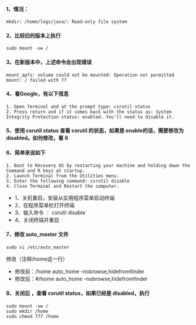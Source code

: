 #### 1、情况：
```
mkdir: /home/logs/java/: Read-only file system
```

#### 2、比较旧的版本上执行
```
sudo mount -uw /
```

#### 3、在新版本中，上述命令会出现错误
```
mount_apfs: volume could not be mounted: Operation not permitted
mount: / failed with 77
```

#### 4、看Google，有以下信息
```
1. Open Terminal and at the prompt type: csrutil status
2. Press return and if it comes back with the status as: System Integrity Protection status: enabled. You'll need to disable it.
```

#### 5、使用 csrutil status 查看 csrutil 的状态，如果是 enable的话，需要修改为 disabled。如何修改，看 6

#### 6、简单来说如下
```
1. Boot to Recovery OS by restarting your machine and holding down the Command and R keys at startup.
2. Launch Terminal from the Utilities menu.
3. Enter the following command: csrutil disable
4. Close Terminal and Restart the computer.
```
- 1、关机重启，安装从实用程序菜单启动终端
- 2、在程序菜单栏打开终端
- 3、输入命令 ： csrutil disable
- 4、关闭终端并重启

#### 7、修改 auto_master 文件
```
sudo vi /etc/auto_master
```
修改（注释/home这一行）
- 修改前：/home auto_home -nobrowse,hidefromfinder
- 修改后：#/home auto_home -nobrowse,hidefromfinder 

#### 8、关闭后 ，查看 csrutil status，如果已经是 disabled，执行
```
sudo mount -uw /
sudo mkdir /home
sudo chmod 777 /home
```
